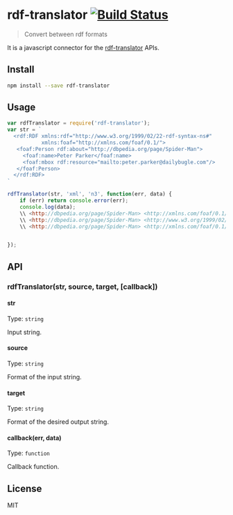 # rdf-translator [![Build Status][travis-image]][travis-url]

> Convert between rdf formats

It is a javascript connector for the [rdf-translator](http://rdf-translator.appspot.com/) APIs.

## Install

```sh
npm install --save rdf-translator
```

## Usage

```javascript
var rdfTranslator = require('rdf-translator');
var str = `
  <rdf:RDF xmlns:rdf="http://www.w3.org/1999/02/22-rdf-syntax-ns#"
           xmlns:foaf="http://xmlns.com/foaf/0.1/">
   <foaf:Person rdf:about="http://dbpedia.org/page/Spider-Man">
     <foaf:name>Peter Parker</foaf:name>
     <foaf:mbox rdf:resource="mailto:peter.parker@dailybugle.com"/>
   </foaf:Person>
  </rdf:RDF>
`

rdfTranslator(str, 'xml', 'n3', function(err, data) {
    if (err) return console.error(err);
    console.log(data);
    \\ <http://dbpedia.org/page/Spider-Man> <http://xmlns.com/foaf/0.1/name> "Peter Parker" .
    \\ <http://dbpedia.org/page/Spider-Man> <http://www.w3.org/1999/02/22-rdf-syntax-ns#type> <http://xmlns.com/foaf/0.1/Person> .
    \\ <http://dbpedia.org/page/Spider-Man> <http://xmlns.com/foaf/0.1/mbox> <mailto:peter.parker@dailybugle.com> .


});
```

## API

### rdfTranslator(str, source, target, [callback])

#### str

Type: `string`

Input string.

#### source

Type: `string`

Format of the input string.

#### target

Type: `string`

Format of the desired output string.

#### callback(err, data)

Type: `function`

Callback function.

## License

MIT

[travis-image]: https://travis-ci.org/pasqLisena/rdf-translator.svg?branch=master
[travis-url]: https://travis-ci.org/pasqLisena/rdf-translator
